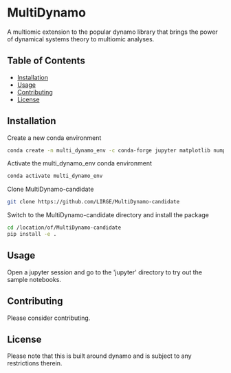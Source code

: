 # MultiDynamo
A multiomic extension to the popular dynamo library that brings the power of dynamical systems theory to multiomic analyses.

## Table of Contents

- [Installation](#installation)
- [Usage](#usage)
- [Contributing](#contributing)
- [License](#license)

## Installation
Create a new conda environment
```sh
conda create -n multi_dynamo_env -c conda-forge jupyter matplotlib numpy pandas python=3.11
```

Activate the multi_dynamo_env conda environment

```sh
conda activate multi_dynamo_env
```

Clone MultiDynamo-candidate

```sh
git clone https://github.com/LIRGE/MultiDynamo-candidate
```

Switch to the MultiDynamo-candidate directory and install the package

```sh
cd /location/of/MultiDynamo-candidate
pip install -e .
```
## Usage
Open a jupyter session and go to the 'jupyter' directory to try out the sample notebooks.

## Contributing
Please consider contributing.

## License
Please note that this is built around dynamo and is subject to any restrictions therein.

